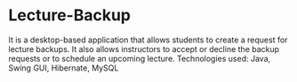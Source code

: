 # Lecture-Backup
It is a desktop-based application that allows students to create a request for lecture backups. It also allows instructors to accept or decline the backup requests or to schedule an upcoming lecture. Technologies used:  Java, Swing GUI, Hibernate, MySQL

